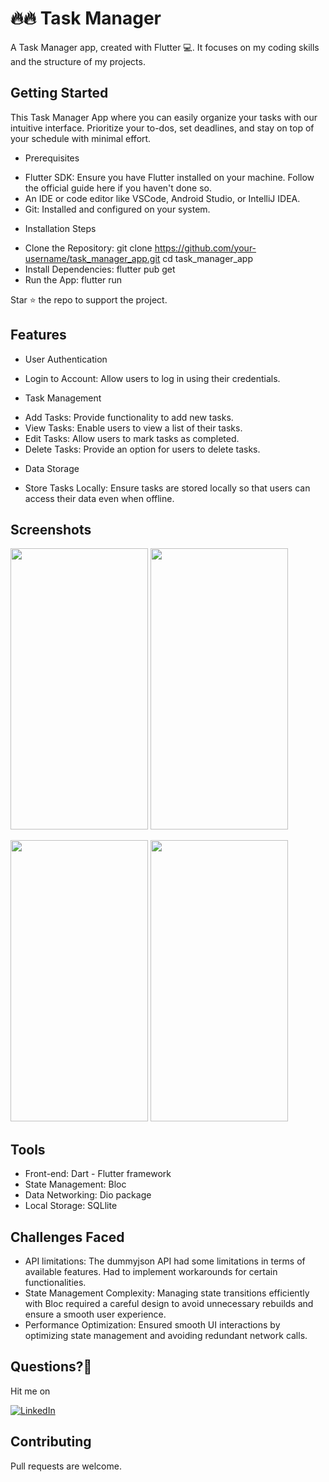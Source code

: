 # 🔥🔥 Task Manager

A Task Manager app, created with Flutter 💻. It focuses on my coding skills and the structure of my projects.

## Getting Started

This Task Manager App where you can easily organize your tasks with our intuitive interface. Prioritize your to-dos, set deadlines, and stay on top of your schedule with minimal effort.

* Prerequisites
- Flutter SDK: Ensure you have Flutter installed on your machine. Follow the official guide here if you haven't done so.
- An IDE or code editor like VSCode, Android Studio, or IntelliJ IDEA.
- Git: Installed and configured on your system.
* Installation Steps
- Clone the Repository:
git clone https://github.com/your-username/task_manager_app.git
cd task_manager_app
- Install Dependencies:
flutter pub get
- Run the App:
flutter run

Star ⭐ the repo to support the project.

## Features

* User Authentication

- Login to Account: Allow users to log in using their credentials.
  
* Task Management

- Add Tasks: Provide functionality to add new tasks.
- View Tasks: Enable users to view a list of their tasks.
- Edit Tasks: Allow users to mark tasks as completed.
- Delete Tasks: Provide an option for users to delete tasks.

* Data Storage

- Store Tasks Locally: Ensure tasks are stored locally so that users can access their data even when offline.

## Screenshots

<p float="left">
  <img src="screenshots/VideoCapture_20230313-004159.jpg" width="220" height = "450"/>
  <img src="screenshots/VideoCapture_20230313-004058.jpg" width="220" height = "450"/> 
</p>

<p float="left">
  <img src="screenshots/VideoCapture_20230313-004313.jpg" width="220" height = "450"/> 
  <img src="screenshots/VideoCapture_20230313-004339.jpg" width="220" height = "450"/>
</p>

## Tools

- Front-end: Dart - Flutter framework
- State Management: Bloc
- Data Networking: Dio package
- Local Storage: SQLlite


## Challenges Faced

- API limitations: The dummyjson API had some limitations in terms of available features. Had to implement workarounds for certain functionalities.
- State Management Complexity: Managing state transitions efficiently with Bloc required a careful design to avoid unnecessary rebuilds and ensure a smooth user experience.
- Performance Optimization: Ensured smooth UI interactions by optimizing state management and avoiding redundant network calls.

## Questions?🤔

Hit me on

[![LinkedIn](https://user-images.githubusercontent.com/35039342/55471530-94b34280-5627-11e9-8c0e-6fe86a8406d6.png)](https://www.linkedin.com/in/bassam-jawish/)

## Contributing

Pull requests are welcome.
